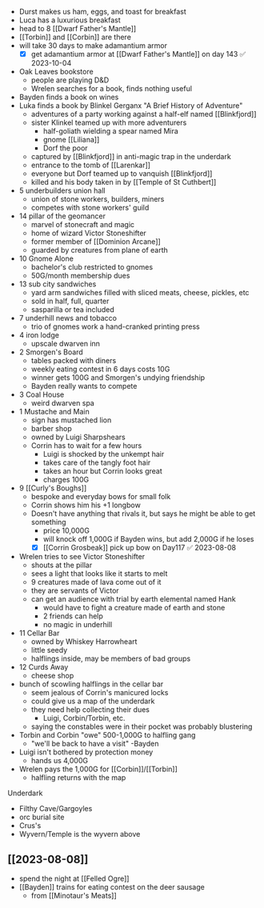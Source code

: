 - Durst makes us ham, eggs, and toast for breakfast
- Luca has a luxurious breakfast
- head to 8 [[Dwarf Father's Mantle]]
- [[Torbin]] and [[Corbin]] are there
- will take 30 days to make adamantium armor
	- [x] get adamantium armor at [[Dwarf Father's Mantle]] on day 143 ✅ 2023-10-04
- Oak Leaves bookstore
	- people are playing D&D
	- Wrelen searches for a book, finds nothing useful
- Bayden finds a book on wines
- Luka finds a book by Blinkel Gerganx "A Brief History of Adventure"
	- adventures of a party working against a half-elf named [[Blinkfjord]]
	- sister Klinkel teamed up with more adventurers
		- half-goliath wielding a spear named Mira
		- gnome [[Liliana]]
		- Dorf the poor
	- captured by [[Blinkfjord]] in anti-magic trap in the underdark
	- entrance to the tomb of [[Larenkar]]
	- everyone but Dorf teamed up to vanquish [[Blinkfjord]]
	- killed and his body taken in by [[Temple of St Cuthbert]]
- 5 underbuilders union hall
	- union of stone workers, builders, miners
	- competes with stone workers' guild
- 14 pillar of the geomancer
	- marvel of stonecraft and magic
	- home of wizard Victor Stoneshifter
	- former member of [[Dominion Arcane]]
	- guarded by creatures from plane of earth
- 10 Gnome Alone
	- bachelor's club restricted to gnomes
	- 50G/month membership dues
- 13 sub city sandwiches
	- yard arm sandwiches filled with sliced meats, cheese, pickles, etc
	- sold in half, full, quarter
	- sasparilla or tea included
- 7 underhill news and tobacco
	- trio of gnomes work a hand-cranked printing press
- 4 iron lodge
	- upscale dwarven inn
- 2 Smorgen's Board
	- tables packed with diners
	- weekly eating contest in 6 days costs 10G
	- winner gets 100G and Smorgen's undying friendship
	- Bayden really wants to compete
- 3 Coal House
	- weird dwarven spa
- 1 Mustache and Main
	- sign has mustached lion
	- barber shop
	- owned by Luigi Sharpshears
	- Corrin has to wait for a few hours
		- Luigi is shocked by the unkempt hair
		- takes care of the tangly foot hair
		- takes an hour but Corrin looks great
		- charges 100G
- 9 [[Curly's Boughs]]
	- bespoke and everyday bows for small folk
	- Corrin shows him his +1 longbow
	- Doesn't have anything that rivals it, but says he might be able to get something
		- price 10,000G
		- will knock off 1,000G if Bayden wins, but add 2,000G if he loses
		- [x] [[Corrin Grosbeak]] pick up bow on Day117 ✅ 2023-08-08
- Wrelen tries to see Victor Stoneshifter
	- shouts at the pillar
	- sees a light that looks like it starts to melt
	- 9 creatures made of lava come out of it
	- they are servants of Victor
	- can get an audience with trial by earth elemental named Hank
		- would have to fight a creature made of earth and stone
		- 2 friends can help
		- no magic in underhill
- 11 Cellar Bar
	- owned by Whiskey Harrowheart
	- little seedy
	- halflings inside, may be members of bad groups
- 12 Curds Away
	- cheese shop
- bunch of scowling halflings in the cellar bar
	- seem jealous of Corrin's manicured locks
	- could give us a map of the underdark
	- they need help collecting their dues
		- Luigi, Corbin/Torbin, etc.
	- saying the constables were in their pocket was probably blustering
- Torbin and Corbin "owe" 500-1,000G to halfling gang
	- "we'll be back to have a visit" -Bayden
- Luigi isn't bothered by protection money
	- hands us 4,000G
- Wrelen pays the 1,000G for [[Corbin]]/[[Torbin]]
	- halfling returns with the map

Underdark
- Filthy Cave/Gargoyles
- orc burial site
- Crus's 
- Wyvern/Temple is the wyvern above

## [[2023-08-08]]
- spend the night at [[Felled Ogre]]
- [[Bayden]] trains for eating contest on the deer sausage
	- from [[Minotaur's Meats]]